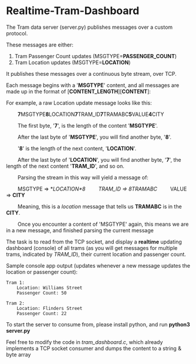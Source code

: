 # Realtime-Tram-Dashboard

The Tram data server (server.py) publishes messages over a custom protocol. 

These messages are either:

1. Tram Passenger Count updates (MSGTYPE=**PASSENGER_COUNT**)
2. Tram Location updates (MSGTYPE=**LOCATION**)

It publishes these messages over a continuous byte stream, over TCP.

Each message begins with a '**MSGTYPE**' content, and all messages are made up in the format of [**CONTENT_LENGTH**][**CONTENT**]:

For example, a raw Location update message looks like this:

&nbsp;&nbsp;&nbsp;&nbsp;&nbsp;&nbsp;&nbsp;&nbsp;**7**MSGTYPE**8**LOCATION**7**TRAM_ID**7**TRAMABC**5**VALUE**4**CITY

&nbsp;&nbsp;&nbsp;&nbsp;&nbsp;&nbsp;&nbsp;&nbsp;The first byte, '**7**', is the length of the content '**MSGTYPE**'.

&nbsp;&nbsp;&nbsp;&nbsp;&nbsp;&nbsp;&nbsp;&nbsp;After the last byte of '**MSGTYPE**', you will find another byte, '**8**'.

&nbsp;&nbsp;&nbsp;&nbsp;&nbsp;&nbsp;&nbsp;&nbsp;'**8**' is the length of the next content, '**LOCATION**'. 

&nbsp;&nbsp;&nbsp;&nbsp;&nbsp;&nbsp;&nbsp;&nbsp;After the last byte of '**LOCATION**', you will find another byte, '**7**', the length of the next content '**TRAM_ID**', and so on.

&nbsp;&nbsp;&nbsp;&nbsp;&nbsp;&nbsp;&nbsp;&nbsp;Parsing the stream in this way will yield a message of:

&nbsp;&nbsp;&nbsp;&nbsp;&nbsp;&nbsp;&nbsp;&nbsp;MSGTYPE => **LOCATION*8
&nbsp;&nbsp;&nbsp;&nbsp;&nbsp;&nbsp;&nbsp;&nbsp;TRAM_ID => *8TRAMABC**
&nbsp;&nbsp;&nbsp;&nbsp;&nbsp;&nbsp;&nbsp;&nbsp;VALUE => **CITY**

&nbsp;&nbsp;&nbsp;&nbsp;&nbsp;&nbsp;&nbsp;&nbsp;Meaning, this is a *location* message that tells us **TRAMABC** is in the **CITY**.

&nbsp;&nbsp;&nbsp;&nbsp;&nbsp;&nbsp;&nbsp;&nbsp;Once you encounter a content of 'MSGTYPE' again, this means we are in a new message, and finished parsing the current message

The task is to read from the TCP socket, and display a **realtime** updating dashboard (console) of all trams (as you will get messages for multiple trams, indicated by *TRAM_ID*), their current location and passenger count.

Sample console app output (updates whenever a new message updates the location or passenger count):

    Tram 1:
        Location: Williams Street
        Passenger Count: 50

    Tram 2:
        Location: Flinders Street
        Passenger Count: 22

To start the server to consume from, please install python, and run **python3 server.py**

Feel free to modify the code in *tram_dashboard.c*, which already implements a TCP socket consumer and dumps the content to a string & byte array